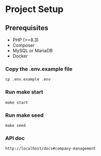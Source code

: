 # Project Setup

## Prerequisites

- PHP (>=8.3)
- Composer
- MySQL or MariaDB
- Docker

### Copy the .env.example file

```
cp .env.example .env
```

### Run make start

```
make start
```

### Run make seed

```
make seed
```

### API doc

```
http://localhost/docs#company-management
```

